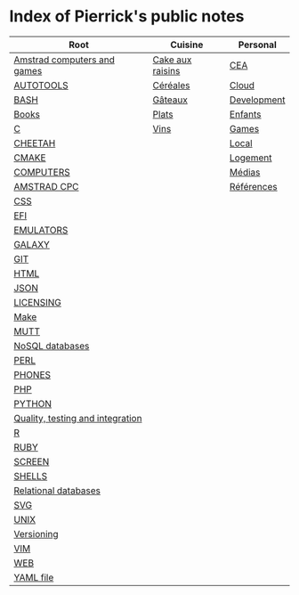 # Index of Pierrick's public notes

Root | Cuisine | Personal
---------- | ---------- | ----------
[Amstrad computers and games](./amstrad.md) | [Cake aux raisins](./cuisine/cake_aux_raisins.md) | [CEA](./personal/cea.md)
[AUTOTOOLS](./autotools.md) | [Céréales](./cuisine/cereales.md) | [Cloud](./personal/cloud.md)
[BASH](./bash.md) | [Gâteaux](./cuisine/gateaux.md) | [Development](./personal/dev.md)
[Books](./books.md) | [Plats](./cuisine/plats.md) | [Enfants](./personal/enfants.md)
[C](./c.md) | [Vins](./cuisine/vins.md) | [Games](./personal/games.md)
[CHEETAH](./cheetah.md) |  | [Local](./personal/local.md)
[CMAKE](./cmake.md) |  | [Logement](./personal/logement.md)
[COMPUTERS](./computers.md) |  | [Médias](./personal/media.md)
[AMSTRAD CPC](./cpc.md) |  | [Références](./personal/ref.md)
[CSS](./css.md) |  | 
[EFI](./efi.md) |  | 
[EMULATORS](./emulators.md) |  | 
[GALAXY](./galaxy.md) |  | 
[GIT](./git.md) |  | 
[HTML](./html.md) |  | 
[JSON](./json.md) |  | 
[LICENSING](./licensing.md) |  | 
[Make](./make.md) |  | 
[MUTT](./mutt.md) |  | 
[NoSQL databases](./nosqldbs.md) |  | 
[PERL](./perl.md) |  | 
[PHONES](./phones.md) |  | 
[PHP](./php.md) |  | 
[PYTHON](./python.md) |  | 
[Quality, testing and integration](./quality.md) |  | 
[R](./r.md) |  | 
[RUBY](./ruby.md) |  | 
[SCREEN](./screen.md) |  | 
[SHELLS](./shells.md) |  | 
[Relational databases](./sqldbs.md) |  | 
[SVG](./svg.md) |  | 
[UNIX](./unix.md) |  | 
[Versioning](./versioning.md) |  | 
[VIM](./vim.md) |  | 
[WEB](./web.md) |  | 
[YAML file](./yaml.md) |  | 
